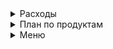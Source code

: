 <details>
  <summary>Расходы</summary>
•	Доход: 120 000 рублей<br>
•	Кредиты: 37 112 рублей<br>
•	ЖКХ: 7 500 рублей<br>
•	Жена (маникюр и прочее): 8 000 рублей<br>
•	Кошки: 4 000 рублей<br>
•	Телефон и интернет: 2 000 рублей<br>
  
Остаток после обязательных расходов:<br>
120 000 — (37 112 + 7 500 + 8 000 + 4 000 + 2 000) = 62 388 рублей<br>

Дополнительные расходы:<br>
1.	Питание: 20 000 рублей<br>
2.	Накопления и инвестиции: 10 000 рублей<br>
3.	Развлечения, досуг и хобби: 6 000 рублей<br>
4.	Одежда и обувь: 5 000 рублей<br>
5.	Транспорт и передвижение: 7 500 рублей<br>
6.	Непредвиденные расходы: 5 000 рублей<br>

Общая сумма дополнительных расходов:<br>
20 000 + 10 000 + 6 000 + 5 000 + 7 500 + 5 000 = 53 500 рублей<br>
  	
Остаток после всех расходов:<br>
62 388 — 53 500 = 8 888 рублей<br>
</details>
<details>
  <summary>План по продуктам</summary>
  1. Овощи и фрукты — ~3500 рублей<br>
•	Картофель (5 кг) — 360 руб.<br>
•	Лук репчатый (2 кг) — 200 руб.<br>
•	Морковь (2 кг) — 240 руб.<br>
•	Свекла (1 кг) — 100 руб.<br>
•	Капуста белокочанная (1 шт) — 100 руб.<br>
•	Помидоры (1 кг) — 500 руб.<br>
•	Огурцы (1 кг) — 360 руб.<br>
•	Перец болгарский (1 кг) — 400 руб.<br>
•	Яблоки (1 кг) — 300 руб.<br>
•	Бананы (1 кг) — 240 руб.<br>
•	Цитрусовые (лимоны, апельсины, 1 кг) — 400 руб.<br>
•	Брокколи (500 г) — 300 руб.<br>
•	Петрушка, укроп, зеленый лук — 200 руб.<br>
Итого: ~3500 руб.<br>
________________________________________<br>
2. Мясо и рыба — ~4000 рублей<br>
•	Куриные грудки (2 кг) — 800 руб.<br>
•	Говядина (1 кг) — 1200 руб.<br>
•	Свинина (1 кг) — 1000 руб.<br>
•	Филе рыбы (например, треска или хек, 1 кг) — 800 руб.<br>
•	Сельдь или другая недорогая рыба (500 г) — 400 руб.<br>
•	Сосиски или колбаса вареная (500 г) — 500 руб.<br>
Итого: ~4700 руб.<br>
________________________________________<br>
3. Молочные продукты — ~3000 рублей<br>
•	Молоко (5 литров) — 500 руб.<br>
•	Творог (1 кг) — 500 руб.<br>
•	Сметана (500 г) — 200 руб.<br>
•	Йогурты (6 шт) — 360 руб.<br>
•	Сыр твердый (500 г) — 800 руб.<br>
•	Масло сливочное (200 г) — 360 руб.<br>
•	Кефир (1 литр) — 140 руб.<br>
Итого: ~2860 руб.<br>
________________________________________<br>
4. Хлеб и выпечка — ~1000 рублей<br>
•	Хлеб (4 буханки) — 480 руб.<br>
•	Лаваш (500 г) — 100 руб.<br>
•	Булочки или багеты (для перекусов) — 300 руб.<br>
•	Печенье/крекеры (500 г) — 400 руб.<br>
•	Мука (1 кг) — 100 руб.<br>
Итого: ~1380 руб.<br>
________________________________________<br>
5. Бакалея и консервация — ~2500 рублей<br>
•	Рис (1 кг) — 180 руб.<br>
•	Гречка (1 кг) — 160 руб.<br>
•	Макароны (1 кг) — 200 руб.<br>
•	Каша овсяная (1 кг) — 120 руб.<br>
•	Консервы (тунец, горошек, кукуруза, 3 банки) — 400 руб.<br>
•	Фасоль (консервированная, 2 банки) — 300 руб.<br>
•	Соевый соус (250 мл) — 200 руб.<br>
•	Томатная паста (200 г) — 100 руб.<br>
•	Майонез (500 г) — 200 руб.<br>
•	Сахар (1 кг) — 160 руб.<br>
•	Соль (1 кг) — 60 руб.<br>
•	Кофе или чай (пакет) — 300 руб.<br>
Итого: ~2520 руб.<br>
________________________________________<br>
6. Яйца и мясные продукты для закусок — ~1000 рублей<br>
•	Яйца (30 шт) — 400 руб.<br>
•	Сосиски (1 упаковка) — 500 руб.<br>
•	Колбаса вареная (1 кг) — 600 руб.<br>
•	Куриные бедра или крылья (1 кг) — 500 руб.<br>
Итого: ~2000 руб.<br>
________________________________________<br>
7. Замороженные продукты — ~1000 рублей<br>
•	Замороженные овощи (500 г) — 300 руб.<br>
•	Замороженные ягоды (малина, клубника, 500 г) — 400 руб.<br>
•	Замороженная рыба (1 кг) — 800 руб.<br>
•	Замороженные пельмени (1 кг) — 500 руб.<br>
Итого: ~2000 руб.<br>
________________________________________<br>
8. Напитки — ~500 рублей<br>
•	Соки (1 л x 2 шт) — 300 руб.<br>
•	Минеральная вода (6 л) — 200 руб.<br>
•	Компоты/чая (по желанию) — 100 руб.<br>
Итого: ~500 руб.<br>
  </details>
<details>
  <summary>Меню</summary>
  <details>

    
  <summary>Неделя 1</summary>
Понедельник<br><br>
•	Завтрак: Овсянка с фруктами (яблоки, бананы)<br>
<details> <summary>Ужин: Куриные грудки с картофельным пюре и тушеной капустой</summary>
  1. Куриные грудки:
 Куриную грудку промойте, обсушите бумажными полотенцами.
    Нарежьте грудки поперек волокон на порционные куски (если хотите, можете отбить их).
    Разогрейте сковороду с небольшим количеством масла.
    Обжаривайте грудки с обеих сторон до золотистой корочки (по 4-5 минут с каждой стороны), на среднем огне.
    Посолите, поперчите, добавьте любимые специи или травы. Если хотите, добавьте немного лимонного сока или чеснока.
    Уменьшите огонь, накройте сковороду крышкой и готовьте еще 5-10 минут до полной готовности (внутренняя температура курицы должна достигать 75°C).

2. Картофельное пюре:

    Картофель очистите от кожуры и нарежьте кубиками.
    Положите картофель в кастрюлю, залейте холодной водой и добавьте немного соли.
    Варите картофель на среднем огне до мягкости (примерно 15-20 минут).
    После варки слейте воду, добавьте сливочное масло и молоко.
    Разомните картофель толкушкой до консистенции пюре, добавьте соль и перец по вкусу.
    Перемешайте до получения однородной массы.

3. Тушеная капуста:

    Капусту нарежьте тонкими полосками.
    Лук и морковь нарежьте мелкими кубиками или соломкой.
    Разогрейте сковороду с растительным маслом, добавьте лук и обжаривайте до мягкости.
    Добавьте морковь и жарьте еще 2-3 минуты.
    Положите капусту, перемешайте и немного обжарьте (около 5 минут).
    Добавьте лавровый лист, залейте водой, посолите и поперчите по вкусу.
    Накройте крышкой и тушите на среднем огне около 20-25 минут, периодически помешивая.
    Когда капуста станет мягкой и нежной, уберите с огня. </details>
•	Ужин: Салат из свежих огурцов, помидоров, лука, зелени с оливковым маслом<br><br>
Вторник<br>
•	Завтрак: Яичница с помидорами и зеленью, тосты<br>
•	Ужин: Гречка с тушеной свининой и морковью<br>
•	Ужин: Творог со сметаной и медом<br><br>
Среда<br>
•	Завтрак: Смузи с бананом, яблоком и йогуртом<br>
•	Ужин: Запеченная рыба с картофелем и брокколи<br>
•	Ужин: Салат из консервированного горошка и кукурузы с майонезом<br><br>
Четверг<br>
•	Завтрак: Овсянка с бананами и медом<br>
•	Ужин: Куриные бедра в духовке с картошкой<br>
•	Ужин: Печеные яблоки с корицей и медом<br><br>
Пятница<br>
•	Завтрак: Яичница с сосисками и лавашом<br>
•	Ужин: Макароны с мясным соусом (тушеная говядина с томатной пастой)<br>
•	Ужин: Салат с капустой, морковью, яблоками и оливковым маслом<br><br>
Суббота<br>
•	Завтрак: Творог с медом и орехами (если есть в запасах)<br>
•	Ужин: Пельмени с овощами (замороженные пельмени и замороженные овощи)<br>
•	Ужин: Яйца с фасолью и помидорами (омлет с добавлением фасоли)<br><br>
Воскресенье<br>
•	Завтрак: Блинчики (используем муку, яйца, молоко)<br>
•	Ужин: Стейк из свинины с картофельным пюре и салатом<br>
•	Ужин: Кефир или йогурт с печеньем<br>
________________________________________
</details>
  <details>
      <summary>Неделя 2</summary>
    Понедельник<br>
•	Завтрак: Овсянка с бананами<br>
•	Ужин: Куриные грудки с гречкой и тушеной капустой<br>
•	Ужин: Салат с томатами, огурцами, зеленью и оливковым маслом<br>
Вторник<br>
•	Завтрак: Яичница с перцем и зеленью<br>
•	Ужин: Рис с тушеным мясом (свинина или курица) и морковью<br>
•	Ужин: Творог с медом и орехами<br>
Среда<br>
•	Завтрак: Смузи с бананом и яблоком<br>
•	Ужин: Рыба, запеченная с картошкой и брокколи<br>
•	Ужин: Салат из вареной свеклы, моркови и капусты<br>
Четверг<br>
•	Завтрак: Омлет с помидорами и сыром<br>
•	Ужин: Макароны с мясным соусом (говядина + томатная паста)<br>
•	Ужин: Яблоки запеченные с медом и корицей<br>
Пятница<br>
•	Завтрак: Яичница с лавашом и помидорами<br>
•	Ужин: Куриные бедра с картошкой и салатом<br>
•	Ужин: Печеные яблоки с медом и орехами<br>
Суббота<br>
•	Завтрак: Творог с фруктами<br>
•	Ужин: Пельмени с овощами<br>
•	Ужин: Салат с фасолью и кукурузой<br>
Воскресенье<br>
•	Завтрак: Овсянка с медом и бананами<br>
•	Ужин: Свинина запеченная с картошкой<br>
•	Ужин: Кефир с печеньем<br>
________________________________________<br>
</details>
  <details>
      <summary>Неделя 3</summary>
      Понедельник<br>
•	Завтрак: Овсянка с бананами и яблоками<br>
•	Ужин: Куриные грудки с гречкой и тушеными овощами<br>
•	Ужин: Салат с капустой и морковью<br>
Вторник<br>
•	Завтрак: Яичница с сосисками и зеленью<br>
•	Ужин: Гречка с тушеной свининой и морковью<br>
•	Ужин: Творог с медом и ягодами<br>
Среда<br>
•	Завтрак: Смузи с бананом и яблоком<br>
•	Ужин: Рыба запеченная с картошкой и капустой<br>
•	Ужин: Салат из помидоров, огурцов, зелени и оливкового масла<br>
Четверг<br>
•	Завтрак: Овсянка с медом и орехами<br>
•	Ужин: Макароны с мясом (тушеная говядина с томатной пастой)<br>
•	Ужин: Печеные яблоки с корицей<br>
Пятница<br>
•	Завтрак: Яичница с помидорами и лавашом<br>
•	Ужин: Куриные бедра с картофелем и салатом<br>
•	Ужин: Кефир с печеньем<br>
Суббота<br>
•	Завтрак: Творог с медом<br>
•	Ужин: Пельмени с овощами<br>
•	Ужин: Салат с кукурузой, горошком и майонезом<br>
Воскресенье<br>
•	Завтрак: Блинчики с медом<br>
•	Ужин: Свинина с картошкой и капустой<br>
•	Ужин: Яблоки запеченные с медом<br>
________________________________________<br>
</details>
  <details>
      <summary>Неделя 4</summary>
      Понедельник<br>
•	Завтрак: Овсянка с фруктами<br>
•	Ужин: Куриные грудки с картофельным пюре и тушеным луком<br>
•	Ужин: Салат из свежих помидоров, огурцов, лука, зелени<br>
Вторник<br>
•	Завтрак: Яичница с помидорами и лавашом<br>
•	Ужин: Гречка с тушеной свининой и морковью<br>
•	Ужин: Творог с медом<br>
Среда<br>
•	Завтрак: Смузи с бананом и яблоком<br>
•	Ужин: Рыба, запеченная с картошкой<br>
•	Ужин: Салат с капустой и морковью<br>
Четверг<br>
•	Завтрак: Овсянка с медом и яблоками<br>
•	Ужин: Макароны с мясным соусом<br>
•	Ужин: Яблоки запеченные с медом<br>
Пятница<br>
•	Завтрак: Яичница с сосисками<br>
•	Ужин: Свинина с картошкой и овощами<br>
•	Ужин: Кефир с печеньем<br>
Суббота<br>
•	Завтрак: Творог с медом и ягодами<br>
•	Ужин: Пельмени с овощами<br>
•	Ужин: Салат с фасолью и кукурузой<br>
Воскресенье<br>
•	Завтрак: Блинчики с фруктами<br>
•	Ужин: Свинина запеченная с картошкой<br>
•	Ужин: Печеные яблоки с корицей<br>
</details>
